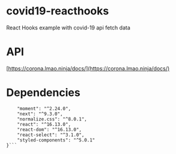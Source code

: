# covid19-reacthooks
React Hooks example with covid-19 api fetch data

# API
[https://corona.lmao.ninja/docs/](https://corona.lmao.ninja/docs/)

# Dependencies
```{
    "moment": "^2.24.0",
    "next": "^9.3.0",
    "normalize.css": "^8.0.1",
    "react": "^16.13.0",
    "react-dom": "^16.13.0",
    "react-select": "^3.1.0",
    "styled-components": "^5.0.1"
}```

